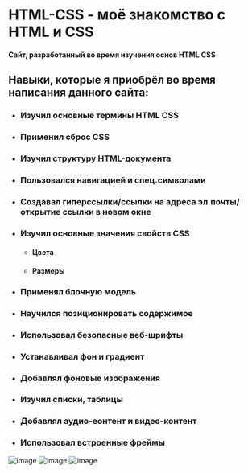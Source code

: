 # HTML-CSS - моё знакомство с HTML и CSS
#### Сайт, разработанный во время изучения основ HTML CSS
## Навыки, которые я приобрёл во время написания данного сайта:
- ### Изучил основные термины HTML СSS
- ### Применил сброс CSS
- ### Изучил структуру HTML-документа
- ### Пользовался навигацией и спец.символами
- ### Создавал гиперссылки/ссылки на адреса эл.почты/открытие ссылки в новом окне
- ### Изучил основные значения свойств CSS
  - #### Цвета
  - #### Размеры
- ### Применял блочную модель
- ### Научился позиционировать содержимое
- ### Использовал безопасные веб-шрифты
- ### Устанавливал фон и градиент
- ### Добавлял фоновые изображения 
- ### Изучил списки, таблицы
- ### Добавлял аудио-еонтент и видео-контент
- ### Использовал встроенные фреймы
![image](https://user-images.githubusercontent.com/108910572/209546391-bb2040b9-80a1-42cf-8ab6-ba0f94361782.png)
![image](https://user-images.githubusercontent.com/108910572/209546431-73b3244d-ad26-403b-8db0-e43225b695c6.png)
![image](https://user-images.githubusercontent.com/108910572/209546465-4ee9624a-e1f8-4c1c-9a12-09554474af11.png)


